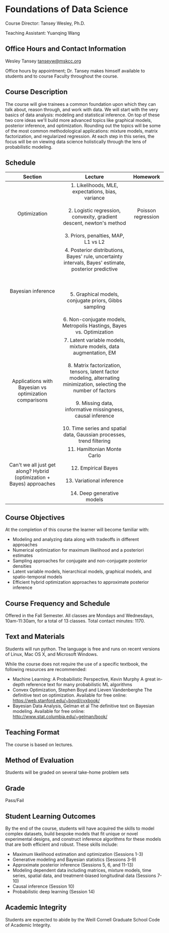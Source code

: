 Foundations of Data Science
===========================

Course Director: Tansey Wesley, Ph.D. 

Teaching Assistant: Yuanqing Wang

## Office Hours and Contact Information
Wesley Tansey tanseyw@mskcc.org

Office hours by appointment; Dr. Tansey makes himself available to students and to course Faculty throughout the course.

## Course Description
The course will give trainees a common foundation upon which they can talk about, reason through, and work with data. We will start with the very basics of data analysis: modeling and statistical inference. On top of these two core ideas we'll build more advanced topics like graphical models, posterior inference, and optimization. Rounding out the topics will be some of the most common methodological applications: mixture models, matrix factorization, and regularized regression. At each step in this series, the focus will be on viewing data science holistically through the lens of probabilistic modeling.

## Schedule

| Section  | Lecture | Homework |
| :-------------: | :-------------: |  :-------------: | 
| Optimization | 1. Likelihoods, MLE, expectations, bias, variance <br><br> 2. Logistic regression, convexity, gradient descent, newton's method <br><br> 3. Priors, penalties, MAP, L1 vs L2| Poisson regression | 
| Bayesian inference | 4. Posterior distributions, Bayes' rule, uncertainty intervals, Bayes' estimate, posterior predictive <br><br>  <br><br>5. Graphical models, conjugate priors, Gibbs sampling  <br><br> 6. Non-conjugate models, Metropolis Hastings, Bayes vs. Optimization |
| Applications with Bayesian vs optimization comparisons | 7. Latent variable models, mixture models, data augmentation, EM  <br><br> 8. Matrix factorization, tensors, latent factor modeling, alternating minimization, selecting the number of factors  <br><br> 9. Missing data, informative missingness, causal inference  <br><br>10. Time series and spatial data, Gaussian processes, trend filtering |
| Can't we all just get along? Hybrid (optimization + Bayes) approaches | 11. Hamiltonian Monte Carlo  <br><br> 12. Empirical Bayes  <br><br> 13. Variational inference <br><br> 14. Deep generative models|

## Course Objectives
At the completion of this course the learner will become familiar with:
- Modeling and analyzing data along with tradeoffs in different approaches
- Numerical optimization for maximum likelihood and a posteriori estimates
- Sampling approaches for conjugate and non-conjugate posterior densities
- Latent variable models, hierarchical models, graphical models, and spatio-temporal models
- Efficient hybrid optimization approaches to approximate posterior inference

## Course Frequency and Schedule
Offered in the Fall Semester. All classes are Mondays and Wednesdays, 10am-11:30am, for a total of 13 classes. Total contact minutes: 1170.

## Text and Materials
Students will run python. The language is free and runs on recent versions of Linux, Mac OS X, and Microsoft Windows.

While the course does not require the use of a specific textbook, the following resources are recommended:
- Machine Learning: A Probabilistic Perspective, Kevin Murphy
A great in-depth reference text for many probabilistic ML algorithms
- Convex Optimization, Stephen Boyd and Lieven Vandenberghe
The definitive text on optimization.
Available for free online: https://web.stanford.edu/~boyd/cvxbook/
- Bayesian Data Analysis, Gelman et al
	The definitive text on Bayesian modeling.
	Available for free online: http://www.stat.columbia.edu/~gelman/book/
  
  
## Teaching Format
The course is based on lectures.

## Method of Evaluation
Students will be graded on several take-home problem sets

## Grade
Pass/Fail

## Student Learning Outcomes
By the end of the course, students will have acquired the skills to model complex datasets, build bespoke models that fit unique or novel experimental designs, and construct inference algorithms for these models that are both efficient and robust. These skills include:
- Maximum likelihood estimation and optimization (Sessions 1-3)
- Generative modeling and Bayesian statistics (Sessions 3-9)
- Approximate posterior inference (Sessions 5, 6, and 11-13)
- Modeling dependent data including matrices, mixture models, time series, spatial data, and treatment-biased longitudinal data (Sessions 7-10)
- Causal inference (Session 10)
- Probabilistic deep learning (Session 14)

## Academic Integrity
Students are expected to abide by the Weill Cornell Graduate School Code of Academic Integrity.








